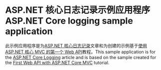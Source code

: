 # <a name="aspnet-core-logging-sample-application"></a><span data-ttu-id="25bc0-101">ASP.NET 核心日志记录示例应用程序</span><span class="sxs-lookup"><span data-stu-id="25bc0-101">ASP.NET Core logging sample application</span></span>

<span data-ttu-id="25bc0-102">此示例应用程序是为[ASP.NET 核心日志记录](https://docs.microsoft.com/aspnet/core/fundamentals/logging/index)文章和为创建的示例基于[使用 ASP.NET 核心 MVC 的第一个 Web API](https://docs.microsoft.com/aspnet/core/tutorials/first-web-api)教程。</span><span class="sxs-lookup"><span data-stu-id="25bc0-102">This sample application is for the [ASP.NET Core Logging](https://docs.microsoft.com/aspnet/core/fundamentals/logging/index) article and is based on the sample created for the [First Web API with ASP.NET Core MVC](https://docs.microsoft.com/aspnet/core/tutorials/first-web-api) tutorial.</span></span>